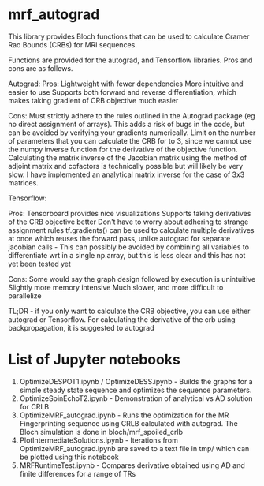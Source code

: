 # mrf_autograd

This library provides Bloch functions that can be used to calculate Cramer Rao Bounds (CRBs) for MRI sequences.

Functions are provided for the autograd, and Tensorflow libraries. Pros and cons are as follows.

Autograd:
Pros:
Lightweight with fewer dependencies
More intuitive and easier to use
Supports both forward and reverse differentiation, which makes taking gradient of CRB objective much easier

Cons:
Must strictly adhere to the rules outlined in the Autograd package (eg no direct assignment of arrays). This adds a risk of bugs in the code, but can be avoided by verifying your gradients numerically.
Limit on the number of parameters that you can calculate the CRB for to 3, since we cannot use the numpy inverse function for the derivative of the objective function. Calculating the matrix
inverse of the Jacobian matrix using the method of adjoint matrix and cofactors is technically possible but will likely be very slow. I have implemented an analytical matrix inverse for the case of 3x3 matrices.

Tensorflow:

Pros:
Tensorboard provides nice visualizations
Supports taking derivatives of the CRB objective better
Don't have to worry about adhering to strange assignment rules
tf.gradients() can be used to calculate multiple derivatives at once which reuses the forward pass, unlike autograd for separate jacobian calls
	- This can possibly be avoided by combining all variables to differentiate wrt in a single np.array, but this is less clear and this has not yet been tested yet

Cons:
Some would say the graph design followed by execution is unintuitive
Slightly more memory intensive
Much slower, and more difficult to parallelize


TL;DR - if you only want to calculate the CRB objective, you can use either autograd or Tensorflow. For calculating the derivative of the crb using backpropagation, it is suggested to autograd


# List of Jupyter notebooks

1. OptimizeDESPOT1.ipynb / OptimizeDESS.ipynb - Builds the graphs for a simple steady state sequence and optimizes the sequence parameters. 
2. OptimizeSpinEchoT2.ipynb - Demonstration of analytical vs AD solution for CRLB
3. OptimizeMRF\_autograd.ipynb - Runs the optimization for the MR Fingerprinting sequence using CRLB calculated with autograd. The Bloch simulation is done in bloch/mrf\_spoiled\_crlb
4. PlotIntermediateSolutions.ipynb - Iterations from OptimizeMRF\_autograd.ipynb are saved to a text file in tmp/ which can be plotted using this notebook
5. MRFRuntimeTest.ipynb - Compares derivative obtained using AD and finite differences for a range of TRs


